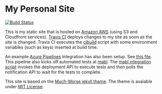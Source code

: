 # My Personal Site

[![Build Status](https://travis-ci.org/bertold/bertold.kolics.net.svg?branch=master)](https://travis-ci.org/bertold/bertold.kolics.net)

This is my static site that is hosted on [Amazon AWS](https://aws.amazon.com/) (using S3 and Cloudfront services). [Travis CI](https://travis-ci.org/) deploys changes to my site as soon as the site is changed. Travis CI executes the [cibuild](https://github.com/bertold/bertold.kolics.net/blob/master/script/cibuild) script with some environment variables (such as keys) inserted at build time.

An example [Azure Pipelines](https://azure.microsoft.com/en-us/services/devops/pipelines/) integration has also been setup. See [this file](https://github.com/bertold/bertold.kolics.net/blob/master/azure-pipelines.yml). This pipeline also kicks off automated tests at [mabl](https://mabl.com). The [mabl integration script](https://github.com/bertold/bertold.kolics.net/blob/master/script/mabl-deployment-integration.sh) invokes the deployment API to execute tests and then polls the notification API to wait for the tests to complete.

This site is based on the [Much-Worse jekyll theme](https://github.com/gchauras/much-worse-jekyll-theme). The theme is avaiable under [MIT License](https://opensource.org/licenses/MIT).
